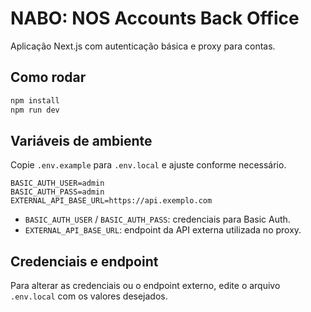 # NABO: NOS Accounts Back Office

Aplicação Next.js com autenticação básica e proxy para contas.

## Como rodar

```bash
npm install
npm run dev
```

## Variáveis de ambiente

Copie `.env.example` para `.env.local` e ajuste conforme necessário.

```env
BASIC_AUTH_USER=admin
BASIC_AUTH_PASS=admin
EXTERNAL_API_BASE_URL=https://api.exemplo.com
```

- `BASIC_AUTH_USER` / `BASIC_AUTH_PASS`: credenciais para Basic Auth.
- `EXTERNAL_API_BASE_URL`: endpoint da API externa utilizada no proxy.

## Credenciais e endpoint

Para alterar as credenciais ou o endpoint externo, edite o arquivo `.env.local` com os valores desejados.
